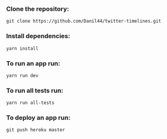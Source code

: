 ### Clone the repository:
`git clone https://github.com/Danil44/twitter-timelines.git`

### Install dependencies: 
`yarn install`

### To run an app run:
`yarn run dev`

### To run all tests run:
`yarn run all-tests`

### To deploy an app run:
`git push heroku master`
